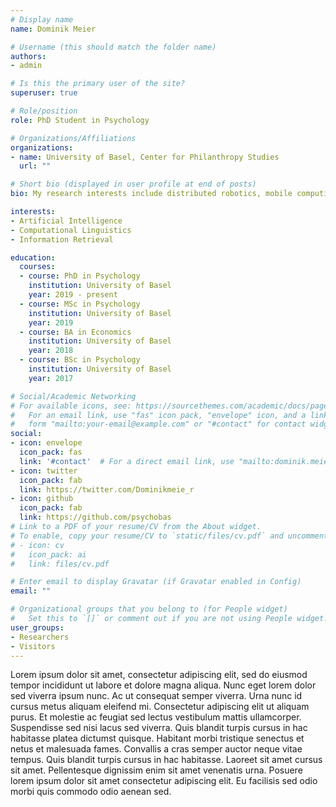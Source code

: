 ```yaml
---
# Display name
name: Dominik Meier

# Username (this should match the folder name)
authors:
- admin

# Is this the primary user of the site?
superuser: true

# Role/position
role: PhD Student in Psychology

# Organizations/Affiliations
organizations:
- name: University of Basel, Center for Philanthropy Studies
  url: ""

# Short bio (displayed in user profile at end of posts)
bio: My research interests include distributed robotics, mobile computing and programmable matter.

interests:
- Artificial Intelligence
- Computational Linguistics
- Information Retrieval

education:
  courses:
  - course: PhD in Psychology
    institution: University of Basel
    year: 2019 - present
  - course: MSc in Psychology
    institution: University of Basel
    year: 2019
  - course: BA in Economics
    institution: University of Basel
    year: 2018
  - course: BSc in Psychology
    institution: University of Basel
    year: 2017

# Social/Academic Networking
# For available icons, see: https://sourcethemes.com/academic/docs/page-builder/#icons
#   For an email link, use "fas" icon pack, "envelope" icon, and a link in the
#   form "mailto:your-email@example.com" or "#contact" for contact widget.
social:
- icon: envelope
  icon_pack: fas
  link: '#contact'  # For a direct email link, use "mailto:dominik.meier@unibas.ch".
- icon: twitter
  icon_pack: fab
  link: https://twitter.com/Dominikmeie_r
- icon: github
  icon_pack: fab
  link: https://github.com/psychobas
# Link to a PDF of your resume/CV from the About widget.
# To enable, copy your resume/CV to `static/files/cv.pdf` and uncomment the lines below.
# - icon: cv
#   icon_pack: ai
#   link: files/cv.pdf

# Enter email to display Gravatar (if Gravatar enabled in Config)
email: ""

# Organizational groups that you belong to (for People widget)
#   Set this to `[]` or comment out if you are not using People widget.
user_groups:
- Researchers
- Visitors
---
```


Lorem ipsum dolor sit amet, consectetur adipiscing elit, sed do eiusmod tempor incididunt ut labore et dolore magna aliqua. Nunc eget lorem dolor sed viverra ipsum nunc. Ac ut consequat semper viverra. Urna nunc id cursus metus aliquam eleifend mi. Consectetur adipiscing elit ut aliquam purus. Et molestie ac feugiat sed lectus vestibulum mattis ullamcorper. Suspendisse sed nisi lacus sed viverra. Quis blandit turpis cursus in hac habitasse platea dictumst quisque. Habitant morbi tristique senectus et netus et malesuada fames. Convallis a cras semper auctor neque vitae tempus. Quis blandit turpis cursus in hac habitasse. Laoreet sit amet cursus sit amet. Pellentesque dignissim enim sit amet venenatis urna. Posuere lorem ipsum dolor sit amet consectetur adipiscing elit. Eu facilisis sed odio morbi quis commodo odio aenean sed.

